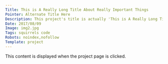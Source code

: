 ```yaml
---
Title: This is A Really Long Title About Really Important Things
Pointer: Alternate Title Here
Description: This project's title is actually 'This is A Really Long Title About Really Important Things', but a shortened version is displayed using the 'pointer' meta attribute.
Date: 2017/08/09
Image: img2.jpg
Tags: squirrels code
Robots: noindex,nofollow
Template: project
---
```


This content is displayed when the project page is clicked.